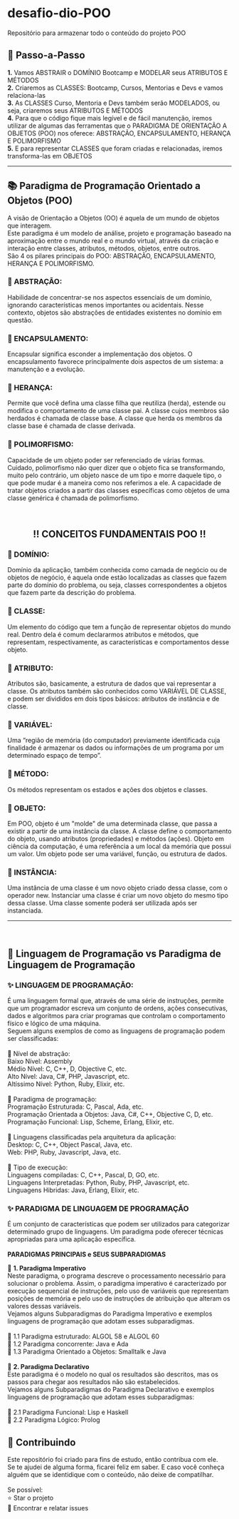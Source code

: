 # desafio-dio-POO
Repositório para armazenar todo o conteúdo do projeto POO

<h2> 👣 Passo-a-Passo</h2>

<p>
<strong>	1.</strong> Vamos ABSTRAIR o DOMÍNIO Bootcamp e MODELAR seus ATRIBUTOS E MÉTODOS <br>
<strong>	2.</strong> Criaremos as CLASSES: Bootcamp, Cursos, Mentorias e Devs e vamos relaciona-las <br>
<strong>	3.</strong> As CLASSES Curso, Mentoria e Devs também serão MODELADOS, ou seja, criaremos seus ATRIBUTOS E MÉTODOS <br> 
<strong>	4.</strong> Para que o código fique mais legível e de fácil manutenção, iremos utilizar de algumas das ferramentas que o PARADIGMA DE ORIENTAÇÃO A OBJETOS (POO) nos oferece: ABSTRAÇÃO, ENCAPSULAMENTO, HERANÇA E POLIMORFISMO <br>
<strong>	5.</strong> E para representar CLASSES que foram criadas e relacionadas, iremos transforma-las em OBJETOS<br>
</p>

----

<h2> 📚 Paradigma de Programação Orientado a Objetos (POO) </h2>

<p>
A visão de Orientação a Objetos (OO) é aquela de um mundo de objetos que interagem.<br>
Este paradigma é um modelo de análise, projeto e programação baseado na aproximação entre o mundo real e o mundo virtual, através da criação e interação entre classes, atributos, métodos, objetos, entre outros.<br>
São 4 os pilares principais do POO: ABSTRAÇÃO, ENCAPSULAMENTO, HERANÇA E POLIMORFISMO. 
</p>


<h3>🔺 ABSTRAÇÃO:</h3>

<p>
Habilidade de concentrar-se nos aspectos essenciais de um domínio, ignorando características menos importantes ou acidentais. Nesse contexto, objetos são abstrações de entidades existentes no domínio em questão.</p>

<h3>🔺 ENCAPSULAMENTO:</h3>

<p> Encapsular significa esconder a implementação dos objetos. O encapsulamento favorece principalmente dois aspectos de um sistema: a manutenção e a evolução.</p>

<h3>🔺 HERANÇA:</h3>

<p>Permite que você defina uma classe filha que reutiliza (herda), estende ou modifica o comportamento de uma classe pai. A classe cujos membros são herdados é chamada de classe base. A classe que herda os membros da classe base é chamada de classe derivada.</p>

<h3> 🔺 POLIMORFISMO:</h3>

<p>Capacidade de um objeto poder ser referenciado de várias formas. Cuidado, polimorfismo não quer dizer que o objeto fica se transformando, muito pelo contrário, um objeto nasce de um tipo e morre daquele tipo, o que pode mudar é a maneira como nos referimos a ele. A capacidade de tratar objetos criados a partir das classes específicas como objetos de uma classe genérica é chamada de polimorfismo.</p>
<br>
<h2 align="center"> ‼️ CONCEITOS FUNDAMENTAIS POO ‼️ </h2>
<p>
<h3>🔻 DOMÍNIO:</h3> 
Domínio da aplicação, também conhecida como camada de negócio ou de objetos de negócio, é aquela onde estão localizadas as classes que fazem parte do domínio do problema, ou seja, classes correspondentes a objetos que fazem parte da descrição do problema.

<h3>🔻 CLASSE: </h3> 
Um elemento do código que tem a função de representar objetos do mundo real. Dentro dela é comum declararmos atributos e métodos, que representam, respectivamente, as características e comportamentos desse objeto.

<h3>🔻 ATRIBUTO: </h3>
Atributos são, basicamente, a estrutura de dados que vai representar a classe. Os atributos também são conhecidos como VARIÁVEL DE CLASSE, e podem ser divididos em dois tipos básicos: atributos de instância e de classe. 

<h3>🔻 VARIÁVEL: </h3>
Uma “região de memória (do computador) previamente identificada cuja finalidade é armazenar os dados ou informações de um programa por um determinado espaço de tempo”.

<h3>🔻 MÉTODO: </h3>
Os métodos representam os estados e ações dos objetos e classes.

<h3>🔻 OBJETO: </h3>
Em POO, objeto é um "molde" de uma determinada classe, que passa a existir a partir de uma instância da classe. A classe define o comportamento do objeto, usando atributos (propriedades) e métodos (ações).
Objeto em ciência da computação, é uma referência a um local da memória que possui um valor. Um objeto pode ser uma variável, função, ou estrutura de dados. 

<h3>🔻 INSTÂNCIA: </h3>
Uma instância de uma classe é um novo objeto criado dessa classe, com o operador new. Instanciar uma classe é criar um novo objeto do mesmo tipo dessa classe. Uma classe somente poderá ser utilizada após ser instanciada.

</p>
    
------------
<br>

<h2> 🧮 Linguagem de Programação vs Paradigma de Linguagem de Programação</h2>

<p>
<h3> ✨ LINGUAGEM DE PROGRAMAÇÃO:</h3> 
É uma linguagem formal que, através de uma série de instruções, permite que um programador escreva um conjunto de ordens, ações consecutivas, dados e algoritmos para criar programas que controlam o comportamento físico e lógico de uma máquina.<br>
Seguem alguns exemplos de como as linguagens de programação podem ser classificadas:<br>
<br>
🔺 Nível de abstração:<br>
Baixo Nível: Assembly<br>
Médio Nível: C, C++, D, Objective C, etc.<br>
Alto Nível: Java, C#, PHP, Javascript, etc.<br>
Altíssimo Nível: Python, Ruby, Elixir, etc.<br>
<br>
🔺 Paradigma de programação:<br>
Programação Estruturada: C, Pascal, Ada, etc.<br>
Programação Orientada a Objetos: Java, C#, C++, Objective C, D, etc.<br>
Programação Funcional: Lisp, Scheme, Erlang, Elixir, etc.<br>
<br>
🔺 Linguagens classificadas pela arquitetura da aplicação:<br>
Desktop: C, C++, Object Pascal, Java, etc.<br>
Web: PHP, Ruby, Javascript, Java, etc.<br>
<br>
🔺 Tipo de execução:<br>
Linguagens compiladas: C, C++, Pascal, D, GO, etc.<br>
Linguagens Interpretadas: Python, Ruby, PHP, Javascript, etc.<br>
Linguagens Hibridas: Java, Erlang, Elixir, etc.<br>


<h3> ✨ PARADIGMA DE LINGUAGEM DE PROGRAMAÇÃO</h3> 

É um conjunto de características que podem ser utilizados para categorizar determinado grupo de linguagens. Um paradigma pode oferecer técnicas apropriadas para uma aplicação específica.<br>
<br>
<strong>PARADIGMAS PRINCIPAIS e SEUS SUBPARADIGMAS</strong><br>

🔸 <strong>1. Paradigma Imperativo</strong><br>
Neste paradigma, o programa descreve o processamento necessário para solucionar o problema. Assim, o paradigma imperativo é caracterizado por execução sequencial de instruções, pelo uso de variáveis que representam posições de memória e pelo uso de instruções de atribuição que alteram os valores dessas variáveis.<br>
Vejamos alguns Subparadigmas do Paradigma Imperativo e exemplos linguagens de programação que adotam esses subparadigmas.<br>
<br>
🔸  1.1 Paradigma estruturado:  ALGOL 58 e ALGOL 60 <br>
🔸  1.2 Paradigma concorrente: Java e Ada<br>
🔸  1.3 Paradigma Orientado a Objetos: Smalltalk e Java<br>
<br>
🔹 <strong>2. Paradigma Declarativo</strong><br>
Este paradigma é o modelo no qual os resultados são descritos, mas os passos para chegar aos resultados não são estabelecidos.<br>
Vejamos alguns Subparadigmas do Paradigma Declarativo e exemplos linguagens de programação que adotam esses subparadigmas:<br>
<br>
🔹 2.1 Paradigma Funcional: Lisp e Haskell<br>
🔹 2.2 Paradigma Lógico: Prolog<br>
</p>

<h2> 🤝 Contribuindo </h2>

<p>
Este repositório foi criado para fins de estudo, então contribua com ele.<br>
Se te ajudei de alguma forma, ficarei feliz em saber. E caso você conheça alguém que se identidique com o conteúdo, não deixe de compatilhar.<br>
<br>
Se possível:<br>
⭐️  Star o projeto<br>
🐛 Encontrar e relatar issues<br>
</p>

